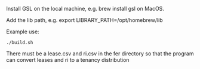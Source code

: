 Install GSL on the local machine, e.g. brew install gsl on MacOS.

Add the lib path, e.g. export LIBRARY_PATH=/opt/homebrew/lib

Example use:

	./build.sh
There must be a lease.csv and ri.csv in the fer directory so that the program can convert leases and ri to a tenancy distribution
